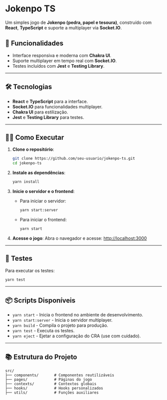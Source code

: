 # Jokenpo TS

Um simples jogo de **Jokenpo (pedra, papel e tesoura)**, construído com **React**, **TypeScript** e suporte a multiplayer via **Socket.IO**.

## 🚀 Funcionalidades

- Interface responsiva e moderna com **Chakra UI**.
- Suporte multiplayer em tempo real com **Socket.IO**.
- Testes incluídos com **Jest** e **Testing Library**.

---

## 🛠️ Tecnologias

- **React** e **TypeScript** para a interface.
- **Socket.IO** para funcionalidades multiplayer.
- **Chakra UI** para estilização.
- **Jest** e **Testing Library** para testes.

---

## 🧑‍💻 Como Executar

1. **Clone o repositório**:

   ```bash
   git clone https://github.com/seu-usuario/jokenpo-ts.git
   cd jokenpo-ts
   ```

2. **Instale as dependências**:

   ```bash
   yarn install
   ```

3. **Inicie o servidor e o frontend**:

   - Para iniciar o servidor:
     ```bash
     yarn start:server
     ```
   - Para iniciar o frontend:
     ```bash
     yarn start
     ```

4. **Acesse o jogo**:
   Abra o navegador e acesse: [http://localhost:3000](http://localhost:3000)

---

## 🧪 Testes

Para executar os testes:

```bash
yarn test
```

---

## 📦 Scripts Disponíveis

- `yarn start` - Inicia o frontend no ambiente de desenvolvimento.
- `yarn start:server` - Inicia o servidor multiplayer.
- `yarn build` - Compila o projeto para produção.
- `yarn test` - Executa os testes.
- `yarn eject` - Ejetar a configuração do CRA (use com cuidado).

---

## 📚 Estrutura do Projeto

```plaintext
src/
├── components/       # Componentes reutilizáveis
├── pages/            # Páginas do jogo
├── contexts/         # Contextos globais
├── hooks/            # Hooks personalizados
├── utils/            # Funções auxiliares
```
